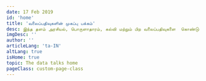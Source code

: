 ```yaml
---
date: 17 Feb 2019
id: 'home'
title: 'வலைப்பதிவுகளின் முகப்பு பக்கம்'
desc: இந்த தளம் அரசியல், பொருளாதாரம், கல்வி மற்றும் பிற வலைப்பதிவுகளை  கொண்டுள்ளது
imgDesc: ''
author: ''
articleLang: 'ta-IN'
altLang: true
isHome: true
topic: The data talks home
pageClass: custom-page-class
---
```


<altLang />

<articlesHome/>